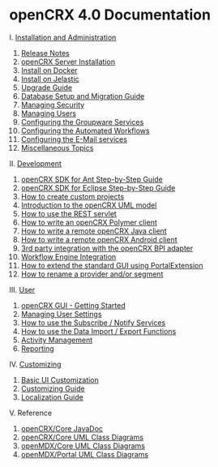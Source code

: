 # openCRX 4.0 Documentation #

I. [Installation and Administration](40/Admin/README.md)

1. [Release Notes](http://www.opencrx.org./opencrx/4.0/RELEASE-NOTES-4.0.txt)
1. [openCRX Server Installation](40/Admin/InstallerServer/README.md)
1. [Install on Docker](40/Admin/InstallOnDocker/README.md)
1. [Install on Jelastic](40/Admin/InstallOnJelastic/README.md)
1. [Upgrade Guide](40/Admin/HowToUpgrade/README.md)
1. [Database Setup and Migration Guide](40/Admin/DatabaseMigration/README.md)
1. [Managing Security](40/Admin/ManagingSecurity/README.md)
1. [Managing Users](40/Admin/ManagingUsers/README.md)
1. [Configuring the Groupware Services](40/Admin/GroupwareServices/README.md)
1. [Configuring the Automated Workflows](40/Admin/AutomatedWorkflows/README.md)
1. [Configuring the E-Mail services](40/Admin/EMailServices/README.md)
1. [Miscellaneous Topics](40/Admin/Miscellaneous/README.md)

II. [Development](40/Sdk/README.md)

1. [openCRX SDK for Ant Step-by-Step Guide](40/Sdk/StepByStepAnt/README.md)
1. [openCRX SDK for Eclipse Step-by-Step Guide](40/Sdk/StepByStepEclipse/README.md)
1. [How to create custom projects](40/Sdk/CustomProject/README.md)
1. [Introduction to the openCRX UML model](40/Sdk/Modeling/README.md)
1. [How to use the REST servlet](40/Sdk/Rest/README.md)
1. [How to write an openCRX Polymer client](40/Sdk/PolymerClient/README.md)
1. [How to write a remote openCRX Java client](40/Sdk/RemoteJavaClient/README.md)
1. [How to write a remote openCRX Android client](40/Sdk/RemoteAndroidClient/README.md)
1. [3rd party integration with the openCRX BPI adapter](40/Sdk/BpiAdapter/README.md)
1. [Workflow Engine Integration](40/Sdk/WFE/README.md)
1. [How to extend the standard GUI using PortalExtension](40/Sdk/PortalExtension/README.md)
1. [How to rename a provider and/or segment](40/Sdk/HowToRenameProviderAndSegment/README.md)

III. [User](40/Users/README.md)

1. [openCRX GUI - Getting Started](http://www.opencrx.org/opencrx/2.13/gui/openCRX_gui.pdf)
1. [Managing User Settings](40/Users/UserSettings/README.md)
1. [How to use the Subscribe / Notify Services](40/Users/SubscribeNotify/README.md)
1. [How to use the Data Import / Export Functions](40/Users/DataImportExport/README.md)
1. [Activity Management](40/Users/Activities/README.md)
1. [Reporting](40/Users/Reporting/README.md)

IV. [Customizing](40/Customizing/README.md)

1. [Basic UI Customization](http://www.opencrx.org/opencrx/1.7/BasicCustomization/htmlsingle/openCRX_BasicCustomization.html)
1. [Customizing Guide](http://www.opencrx.org/opencrx/2.13/customizing/openCRX_customizing.html)
1. [Localization Guide](http://www.opencrx.org/opencrx/1.5/languageLocalizationGuide/htmlsingle/openCRX_LanguageLocalization.html)

V. Reference

1. [openCRX/Core JavaDoc](http://www.opencrx.org/opencrx/4.0/java/index.html)
1. [openCRX/Core UML Class Diagrams](http://www.opencrx.org/opencrx/4.0/uml/opencrx-core/index.html)
1. [openMDX/Core UML Class Diagrams](http://www.opencrx.org/opencrx/4.0/uml/openmdx-core/index.html)
1. [openMDX/Portal UML Class Diagrams](http://www.opencrx.org/opencrx/4.0/uml/openmdx-portal/index.html)
